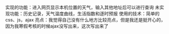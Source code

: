 实现的功能：进入网页显示本机位置的天气，输入其他地址后可以进行查询
未实现功能：历史记录，天气温度曲线，生活指数和逐时预报
使用的技术：简单的css、js，ajax
亮点：我觉得自己没有什么地方比较亮点，但是我还是挺开心的，因为我寒假考核的时候ajax没写出来，这次写出来了